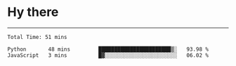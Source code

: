 # Hy there

---
<!--START_SECTION:waka-->

```text
Total Time: 51 mins

Python       48 mins         ███████████████████████▒░   93.98 %
JavaScript   3 mins          █▓░░░░░░░░░░░░░░░░░░░░░░░   06.02 %
```

<!--END_SECTION:waka-->
